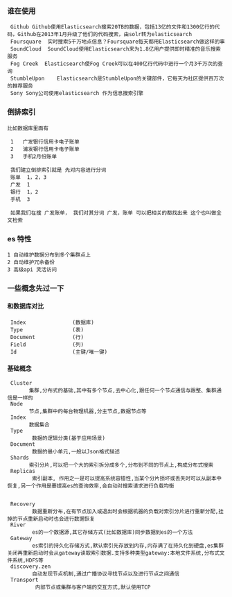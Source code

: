  ### 谁在使用
     Github Github使用Elasticsearch搜索20TB的数据，包括13亿的文件和1300亿行的代码，Github在2013年1月升级了他们的代码搜索，由solr转为elasticsearch
     Foursquare  实时搜索5千万地点信息？Foursquare每天都用Elasticsearch做这样的事
     SoundCloud  SoundCloud使用Elasticsearch来为1.8亿用户提供即时精准的音乐搜索服务
     Fog Creek  Elasticsearch使Fog Creek可以在400亿行代码中进行一个月3千万次的查询
     StumbleUpon    Elasticsearch是StumbleUpon的关键部件，它每天为社区提供百万次的推荐服务
     Sony Sony公司使用elasticsearch 作为信息搜索引擎
     
 ### 倒排索引
    比如数据库里面有  
     
     1   广发银行信用卡电子账单
     2   浦发银行信用卡电子账单
     3   手机2月份账单
     
     我们建立倒排索引就是 先对内容进行分词
     账单  1，2，3
     广发  1
     银行  1，2
     手机  3 
     
     如果我们在搜 广发账单， 我们对其分词 广发，账单 可以把相关的都找出来 这个也叫做全文检索
     
 ### es 特性
    1 自动维护数据分布到多个集群点上
    2 自动维护冗余备份
    3 高级api 灵活访问
     
     
 ### 一些概念先过一下 
   #### 和数据库对比
     Index               (数据库)
     Type                (表)
     Document            (行)
     Field               (列)
     Id                  (主键/唯一键)
   #### 基础概念 
     Cluster
           集群,分布式的基础,其中有多个节点,去中心化,跟任何一个节点通信与跟整、集群通信是一样的
     Node
           节点,集群中的每台物理机器,分主节点,数据节点等
     Index
           数据集合 
     Type
            数据的逻辑分类(基于应用场景)
     Document
            数据的最小单元,一般以Json格式描述
     Shards
           索引分片,可以把一个大的索引拆分成多个,分布到不同的节点上,构成分布式搜索
     Replicas
            索引副本, 作用之一是可以提高系统容错性,当某个分片损坏或丢失时可以从副本中恢复,另一个作用是要提高es的查询效率,会自动对搜索请求进行负载均衡
            
            
     Recovery
            数据重新分布,在有节点加入或退出时会根据机器的负载对索引分片进行重新分配,挂掉的节点重新启动时也会进行数据恢复
     River
            es的一个数据源,其它存储方式(比如数据库)同步数据到es的一个方法
     Gateway
            es索引的持久化存储方式,默认索引先存放到内存,内存满了在持久化到硬盘,es集群关闭再重新启动时会从gateway读取索引数据.支持多种类型gateway:本地文件系统,分布式文件系统,HDFS等
     discovery.zen
            自动发现节点机制,通过广播协议寻找节点以及进行节点之间通信
     Transport
             内部节点或集群与客户端的交互方式,默认使用TCP
               
       